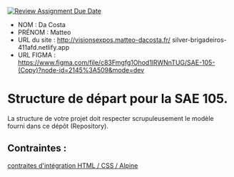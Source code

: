 [![Review Assignment Due Date](https://classroom.github.com/assets/deadline-readme-button-24ddc0f5d75046c5622901739e7c5dd533143b0c8e959d652212380cedb1ea36.svg)](https://classroom.github.com/a/kGMeGFDJ)
- NOM : Da Costa
- PRÉNOM : Matteo
- URL du site : http://visionsexpos.matteo-dacosta.fr/
silver-brigadeiros-411afd.netlify.app
- URL FIGMA : https://www.figma.com/file/c83Fmgfg1Ohod1lRWNnTUG/SAE-105-(Copy)?node-id=2145%3A509&mode=dev

# Structure de départ pour la SAE 105.

La structure de votre projet doit respecter scrupuleusement le modèle fourni dans ce dépôt (Repository).

## Contraintes :
[contraites d'intégration HTML / CSS / Alpine](https://moodle.univ-fcomte.fr/mod/page/view.php?id=645799)
